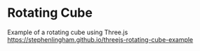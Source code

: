 # Rotating Cube
Example of a rotating cube using Three.js \
https://stephenlingham.github.io/threejs-rotating-cube-example
